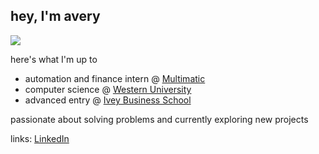 ## hey, I'm avery
![](https://komarev.com/ghpvc/?username=averycung&color=blue)

here's what I'm up to 
* automation and finance intern @ [Multimatic](https://www.multimaticmotorsports.com/)
* computer science @ [Western University](https://www.uwo.ca/index.html)
* advanced entry @ [Ivey Business School](https://www.ivey.uwo.ca/hba/)

passionate about solving problems and currently exploring new projects 

links: [LinkedIn](https://linkedin.com/in/averycung)

